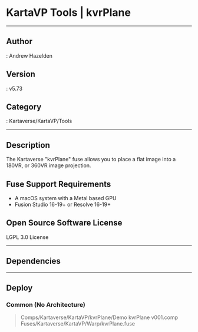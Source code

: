 # KartaVP Tools | kvrPlane
___

## Author
 : Andrew Hazelden

## Version
 : v5.73

## Category
 : Kartaverse/KartaVP/Tools
___

## Description
<p>The Kartaverse "kvrPlane" fuse allows you to place a flat image into a 180VR, or 360VR image projection.</p>

<h2>Fuse Support Requirements</h2>

<ul>
	<li>A macOS system with a Metal based GPU</li>
	<li>Fusion Studio 16-19+ or Resolve 16-19+</li>
</ul>

<h2>Open Source Software License</h2>
<p>LGPL 3.0 License</p>

___

## Dependencies


___

## Deploy

### Common (No Architecture)

> Comps/Kartaverse/KartaVP/kvrPlane/Demo kvrPlane v001.comp  
> Fuses/Kartaverse/KartaVP/Warp/kvrPlane.fuse  
